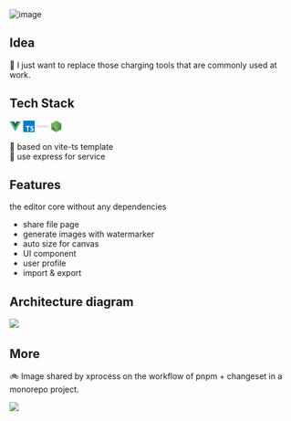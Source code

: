 <img width="900" alt="image" src="https://user-images.githubusercontent.com/9743418/179227718-81876ae1-080c-4b73-95c1-1513ec13e211.png">

## Idea

:raised_eyebrow: I just want to replace those charging tools that are commonly used at work.

## Tech Stack

<code><img height="20" alt="javascript" src="https://raw.githubusercontent.com/github/explore/80688e429a7d4ef2fca1e82350fe8e3517d3494d/topics/vue/vue.png"></code>
<code><img height="20" alt="javascript" src="https://raw.githubusercontent.com/github/explore/80688e429a7d4ef2fca1e82350fe8e3517d3494d/topics/typescript/typescript.png"></code>
<code><img height="20" alt="javascript" src="https://raw.githubusercontent.com/github/explore/80688e429a7d4ef2fca1e82350fe8e3517d3494d/topics/express/express.png"></code>
<code><img height="20" alt="javascript" src="https://raw.githubusercontent.com/github/explore/80688e429a7d4ef2fca1e82350fe8e3517d3494d/topics/nodejs/nodejs.png"></code>

:rocket: based on vite-ts template  
:kick_scooter: use express for service

## Features

the editor core without any dependencies

- share file page
- generate images with watermarker
- auto size for canvas
- UI component
- user profile
- import & export

## Architecture diagram

![](https://iming.work/xprocess/xprocess/img/1658740194604_745/1658740218814)

## More

:bike: Image shared by xprocess on the workflow of pnpm + changeset in a monorepo project.

![](https://iming.work/xprocess/xprocess/img/1658740194604_745/1658974315138?a=1)



